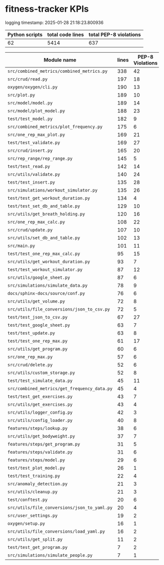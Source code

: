 # fitness-tracker KPIs

logging timestamp:
2025-01-28 21:18:23.800936

| Python scripts | total code lines | total PEP-8 violations |
| --- | --- | --- |
| 62| 5414 | 637 |

| Module name | lines | PEP-8 Violations |
| --- | --- | --- |
| `src/combined_metrics/combined_metrics.py` |        338 |                   42 |
| `src/crud/read.py                        ` |        197 |                   18 |
| `oxygen/oxygen/cli.py                    ` |        190 |                   13 |
| `src/plot.py                             ` |        189 |                   10 |
| `src/model/model.py                      ` |        189 |                   14 |
| `src/model/plot_model.py                 ` |        188 |                   23 |
| `test/test_model.py                      ` |        182 |                    9 |
| `src/combined_metrics/plot_frequency.py  ` |        175 |                    6 |
| `src/one_rep_max_plot.py                 ` |        169 |                   21 |
| `test/test_validate.py                   ` |        169 |                   27 |
| `src/crud/insert.py                      ` |        165 |                   20 |
| `src/rep_range/rep_range.py              ` |        145 |                    5 |
| `test/test_read.py                       ` |        142 |                   14 |
| `src/utils/validate.py                   ` |        140 |                   24 |
| `test/test_insert.py                     ` |        135 |                   28 |
| `src/simulations/workout_simulator.py    ` |        135 |                   26 |
| `test/test_get_workout_duration.py       ` |        134 |                    4 |
| `test/test_set_db_and_table.py           ` |        129 |                   10 |
| `src/utils/get_breath_holding.py         ` |        120 |                   16 |
| `src/one_rep_max_calc.py                 ` |        108 |                   22 |
| `src/crud/update.py                      ` |        107 |                   10 |
| `src/utils/set_db_and_table.py           ` |        102 |                   13 |
| `src/main.py                             ` |        101 |                   11 |
| `test/test_one_rep_max_calc.py           ` |         95 |                   15 |
| `src/utils/get_workout_duration.py       ` |         93 |                    7 |
| `test/test_workout_simulator.py          ` |         87 |                   12 |
| `src/utils/google_sheet.py               ` |         87 |                    6 |
| `src/simulations/simulate_data.py        ` |         78 |                    9 |
| `docs/sphinx-docs/source/conf.py         ` |         76 |                    6 |
| `src/utils/get_volume.py                 ` |         72 |                    8 |
| `src/utils/file_conversions/json_to_csv.py` |         72 |                    5 |
| `test/test_json_to_csv.py                ` |         67 |                   27 |
| `test/test_google_sheet.py               ` |         63 |                    7 |
| `test/test_update.py                     ` |         63 |                    8 |
| `test/test_one_rep_max.py                ` |         61 |                   17 |
| `src/utils/get_program.py                ` |         60 |                    6 |
| `src/one_rep_max.py                      ` |         57 |                    6 |
| `src/crud/delete.py                      ` |         52 |                    6 |
| `src/utils/custom_storage.py             ` |         52 |                    8 |
| `test/test_simulate_data.py              ` |         45 |                   11 |
| `src/combined_metrics/get_frequency_data.py` |         45 |                    4 |
| `test/test_get_exercises.py              ` |         43 |                    7 |
| `src/utils/get_exercises.py              ` |         43 |                    4 |
| `src/utils/logger_config.py              ` |         42 |                    3 |
| `src/utils/config_loader.py              ` |         40 |                    8 |
| `features/steps/lookup.py                ` |         38 |                    6 |
| `src/utils/get_bodyweight.py             ` |         37 |                    7 |
| `features/steps/get_program.py           ` |         31 |                    5 |
| `features/steps/validate.py              ` |         31 |                    6 |
| `features/steps/model.py                 ` |         29 |                    6 |
| `test/test_plot_model.py                 ` |         26 |                    1 |
| `test/test_training.py                   ` |         22 |                    4 |
| `src/anomaly_detection.py                ` |         21 |                    3 |
| `src/utils/cleanup.py                    ` |         21 |                    3 |
| `test/conftest.py                        ` |         20 |                    6 |
| `src/utils/file_conversions/json_to_yaml.py` |         20 |                    4 |
| `src/user_settings.py                    ` |         19 |                    2 |
| `oxygen/setup.py                         ` |         16 |                    1 |
| `src/utils/file_conversions/load_yaml.py ` |         16 |                    2 |
| `src/utils/get_split.py                  ` |         11 |                    2 |
| `test/test_get_program.py                ` |          7 |                    2 |
| `src/simulations/simulate_people.py      ` |          7 |                    1 |

